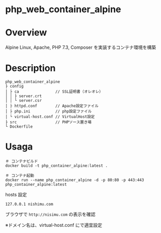 # php_web_container_alpine

# Overview

Alpine Linux, Apache, PHP 7.3, Composer を実装するコンテナ環境を構築

# Description

```
php_web_container_alpine
├ config
│ ├ ca                // SSL証明書（オレオレ）
│ │ ├ server.crt
│ │ └ server.csr
│ ├ httpd.conf        // Apache設定ファイル
│ ├ php.ini           // php設定ファイル
│ └ virtual-host.conf // VirtualHost設定
├ src                 // PHPソース置き場
└ Dockerfile
```

# Usaga

```
＃ コンテナビルド
docker build -t php_container_alpine:latest .

＃ コンテナ起動
docker run --name php_container_alpine -d -p 80:80 -p 443:443 php_container_alpine:latest
```

hosts 設定

```
127.0.0.1 nishimu.com
```

ブラウザで `http://nisimu.com` の表示を確認

※ドメイン名は、virtual-host.conf にで適宜設定
